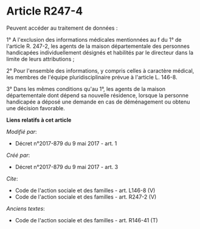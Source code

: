 # Article R247-4

Peuvent accéder au traitement de données : 

1° A l'exclusion des informations médicales mentionnées au f du 1° de l'article R. 247-2, les agents de la maison
départementale des personnes handicapées individuellement désignés et habilités par le directeur dans la limite de leurs
attributions ; 

2° Pour l'ensemble des informations, y compris celles à caractère médical, les membres de l'équipe pluridisciplinaire prévue
à l'article L. 146-8.

3° Dans les mêmes conditions qu'au 1°, les agents de la maison départementale dont dépend sa nouvelle résidence, lorsque la
personne handicapée a déposé une demande en cas de déménagement ou obtenu une décision favorable.

**Liens relatifs à cet article**

_Modifié par_:

  - Décret n°2017-879 du 9 mai 2017 - art. 1

_Créé par_:

  - Décret n°2017-879 du 9 mai 2017 - art. 3

_Cite_:

  - Code de l'action sociale et des familles - art. L146-8 (V)
  - Code de l'action sociale et des familles - art. R247-2 (V)

_Anciens textes_:

  - Code de l'action sociale et des familles - art. R146-41 (T)
